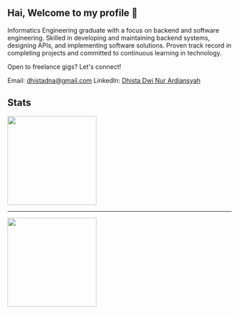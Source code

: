 ## Hai, Welcome to my profile 👋
Informatics Engineering graduate with a focus on backend and software engineering. Skilled in developing and maintaining backend systems, designing APIs, and implementing software solutions. Proven track record in completing projects and committed to continuous learning in technology.

Open to freelance gigs? Let's connect!

Email: dhistadna@gmail.com
LinkedIn: <a href="www.linkedin.com/in/dhista-ardiansyah"> Dhista Dwi Nur Ardiansyah </a>

## Stats
<a href="https://github.com/gnotnek">
  <img height=200 align="center" src="https://github-readme-stats.vercel.app/api?username=gnotnek&show_icons=true&theme=gotham&include_all_commits=true&count_private=true">
</a>
<hr>
<a href="https://github.com/gnotnek">
  <img height=200 align="center" src="https://github-readme-stats.vercel.app/api/top-langs/?username=gnotnek&layout=compact&theme=gotham">
</a>

